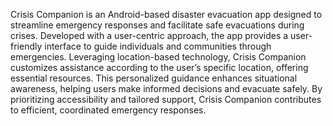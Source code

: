 Crisis Companion is an Android-based disaster evacuation app designed to streamline emergency responses and facilitate safe evacuations during crises. Developed with a user-centric approach, the app provides a user-friendly interface to guide individuals and communities through emergencies. Leveraging location-based technology, Crisis Companion customizes assistance according to the user’s specific location, offering  essential resources. This personalized guidance enhances situational awareness, helping users make informed decisions and evacuate safely. By prioritizing accessibility and tailored support, Crisis Companion contributes to efficient, coordinated emergency responses.






